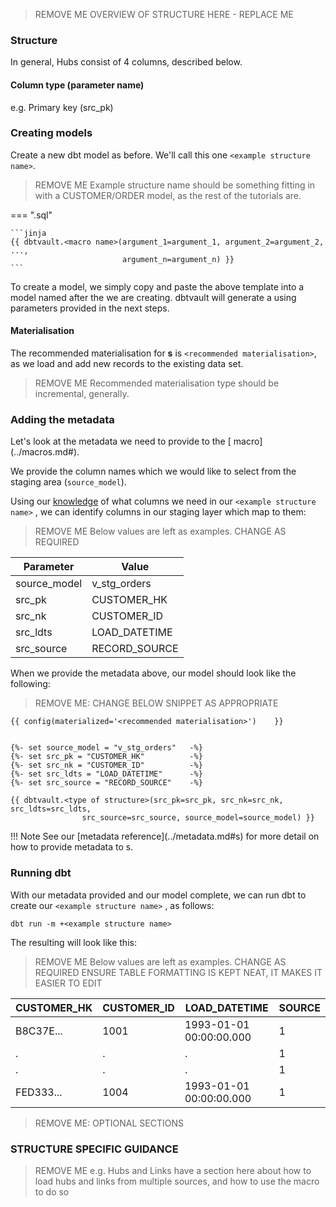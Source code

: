 > REMOVE ME
> OVERVIEW OF STRUCTURE HERE - REPLACE ME

### Structure

In general, Hubs consist of 4 columns, described below.

#### Column type (parameter name)

e.g. Primary key (src_pk)

### Creating <type of structure> models

Create a new dbt model as before. We'll call this one `<example structure name>`. 

> REMOVE ME
> Example structure name should be something fitting in with a CUSTOMER/ORDER model, 
> as the rest of the tutorials are.

=== "<example structure name>.sql"

    ```jinja
    {{ dbtvault.<macro name>(argument_1=argument_1, argument_2=argument_2, ...,
                             argument_n=argument_n) }}
    ```

To create a <type of structure> model, we simply copy and paste the above template into a model named after the <type of structure> we
are creating. dbtvault will generate a <type of structure> using parameters provided in the next steps.

#### Materialisation

The recommended materialisation for **<type of structure>s** is `<recommended materialisation>`, as we load and add new records to the existing data set.

> REMOVE ME
> Recommended materialisation type should be incremental, generally. 


### Adding the metadata

Let's look at the metadata we need to provide to the [<type of structure> macro](../macros.md#<name of macro>).

We provide the column names which we would like to select from the staging area (`source_model`).

Using our [knowledge](#structure) of what columns we need in our `<example structure name>` <type of structure>, we can identify columns in our
staging layer which map to them:

> REMOVE ME
> Below values are left as examples. CHANGE AS REQUIRED

| Parameter      | Value          | 
| -------------- | -------------- | 
| source_model   | v_stg_orders   | 
| src_pk         | CUSTOMER_HK    |
| src_nk         | CUSTOMER_ID    |
| src_ldts       | LOAD_DATETIME  | 
| src_source     | RECORD_SOURCE  |

When we provide the metadata above, our model should look like the following:

> REMOVE ME: CHANGE BELOW SNIPPET AS APPROPRIATE

```jinja
{{ config(materialized='<recommended materialisation>')    }}


{%- set source_model = "v_stg_orders"   -%}
{%- set src_pk = "CUSTOMER_HK"          -%}
{%- set src_nk = "CUSTOMER_ID"          -%}
{%- set src_ldts = "LOAD_DATETIME"      -%}
{%- set src_source = "RECORD_SOURCE"    -%}

{{ dbtvault.<type of structure>(src_pk=src_pk, src_nk=src_nk, src_ldts=src_ldts,
                src_source=src_source, source_model=source_model) }}
```

!!! Note
    See our [metadata reference](../metadata.md#<type of structure>s) for more detail on how to provide metadata to <type of structure>s.

### Running dbt

With our metadata provided and our model complete, we can run dbt to create our `<example structure name>` <type of structure>, as follows:

`dbt run -m +<example structure name>`

The resulting <type of structure> will look like this:

> REMOVE ME
> Below values are left as examples. CHANGE AS REQUIRED
> ENSURE TABLE FORMATTING IS KEPT NEAT, IT MAKES IT EASIER TO EDIT

| CUSTOMER_HK  | CUSTOMER_ID  | LOAD_DATETIME            | SOURCE |
| ------------ | ------------ | ------------------------ | ------ |
| B8C37E...    | 1001         | 1993-01-01 00:00:00.000  | 1      |
| .            | .            | .                        | 1      |
| .            | .            | .                        | 1      |
| FED333...    | 1004         | 1993-01-01 00:00:00.000  | 1      |

> REMOVE ME: OPTIONAL SECTIONS

### STRUCTURE SPECIFIC GUIDANCE

> REMOVE ME
> e.g. Hubs and Links have a section here about how to load 
> hubs and links from multiple sources, and how to use the macro to do so